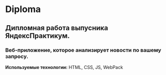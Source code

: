 # Diploma 

## Дипломная работа выпусника ЯндексПрактикум. 

### Веб-приложение, которое анализирует новости по вашему запросу.

__Используемые технологии:__ HTML, CSS, JS, WebPack
